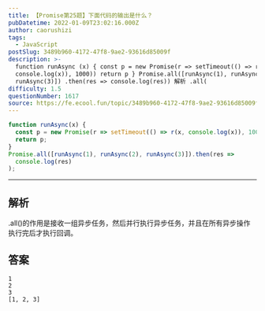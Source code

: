 ```yaml
---
title: 【Promise第25题】下面代码的输出是什么？
pubDatetime: 2022-01-09T23:02:16.000Z
author: caorushizi
tags:
  - JavaScript
postSlug: 3489b960-4172-47f8-9ae2-93616d85009f
description: >-
  function runAsync (x) { const p = new Promise(r => setTimeout(() => r(x,
  console.log(x)), 1000)) return p } Promise.all([runAsync(1), runAsync(2),
  runAsync(3)]) .then(res => console.log(res)) 解析 .all(
difficulty: 1.5
questionNumber: 1617
source: https://fe.ecool.fun/topic/3489b960-4172-47f8-9ae2-93616d85009f
---
```


```js
function runAsync(x) {
  const p = new Promise(r => setTimeout(() => r(x, console.log(x)), 1000));
  return p;
}
Promise.all([runAsync(1), runAsync(2), runAsync(3)]).then(res =>
  console.log(res)
);
```

---

## 解析

.all()的作用是接收一组异步任务，然后并行执行异步任务，并且在所有异步操作执行完后才执行回调。

## 答案

```
1
2
3
[1, 2, 3]
```
